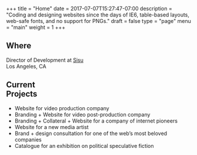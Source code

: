 +++
title = "Home"
date = 2017-07-07T15:27:47-07:00
description = "Coding and designing websites since the days of IE6, table-based layouts, web-safe fonts, and no support for PNGs."
draft = false
type = "page"
menu = "main"
weight = 1
+++

<div class="home-section">
  <h2 class="home-section__title"><span>Where</span></h2>
  <div class="home-section__content">
    <p>Director of Development at <a href="http://sisumedia.com" target="_blank">Sisu</a><br> Los Angeles, CA</p>
  </div>
</div>

<div class="home-section">
  <h2 class="home-section__title"><span>Current <br>Projects</span></h2>
  <div class="home-section__content">
    <ul>
      <li>Website for video production company</li>
      <li>Branding + Website for video post-production company</li>
      <li>Branding + Collateral + Website for a company of internet pioneers</li>
      <li>Website for a new media artist</li>
      <li>Brand + design consultation for one of the web’s most beloved companies</li>
      <li>Catalogue for an exhibition on political speculative fiction</li>
    </ul>
  </div>
</div>



